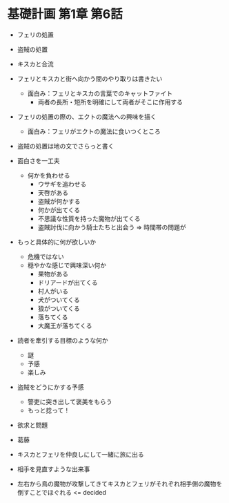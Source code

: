 # 基礎計画 第1章 第6話
- フェリの処置
- 盗賊の処置
- キスカと合流

- フェリとキスカと街へ向かう間のやり取りは書きたい
  - 面白み：フェリとキスカの言葉でのキャットファイト
    - 両者の長所・短所を明確にして両者がそこに作用する
- フェリの処置の際の、エクトの魔法への興味を描く
  - 面白み：フェリがエクトの魔法に食いつくところ
- 盗賊の処置は地の文でさらっと書く
- 面白さを一工夫
  - 何かを負わせる
    - ウサギを追わせる
    - 天啓がある
    - 盗賊が何かする
    - 何かが出てくる
    - 不思議な性質を持った魔物が出てくる
    - 盗賊討伐に向かう騎士たちと出会う => 時間帯の問題が
- もっと具体的に何が欲しいか
  - 危機ではない
  - 穏やかな感じで興味深い何か
    - 果物がある
    - ドリアードが出てくる
    - 村人がいる
    - 犬がついてくる
    - 狼がついてくる
    - 落ちてくる
    - 大魔王が落ちてくる
- 読者を牽引する目標のような何か
  - 謎
  - 予感
  - 楽しみ
- 盗賊をどうにかする予感
  - 警吏に突き出して褒美をもらう
  - もっと捻って！
- 欲求と問題
- 葛藤
- キスカとフェリを仲良しにして一緒に旅に出る
- 相手を見直すような出来事
- 左右から鳥の魔物が攻撃してきてキスカとフェリがそれぞれ相手側の魔物を倒すことでほぐれる <= decided
